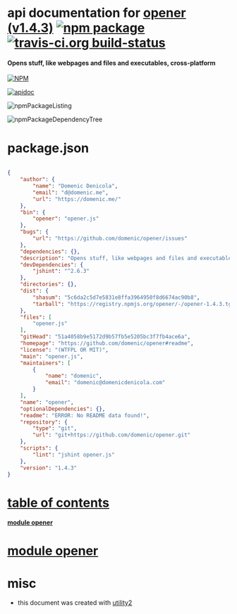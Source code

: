 # api documentation for  [opener (v1.4.3)](https://github.com/domenic/opener#readme)  [![npm package](https://img.shields.io/npm/v/npmdoc-opener.svg?style=flat-square)](https://www.npmjs.org/package/npmdoc-opener) [![travis-ci.org build-status](https://api.travis-ci.org/npmdoc/node-npmdoc-opener.svg)](https://travis-ci.org/npmdoc/node-npmdoc-opener)
#### Opens stuff, like webpages and files and executables, cross-platform

[![NPM](https://nodei.co/npm/opener.png?downloads=true)](https://www.npmjs.com/package/opener)

[![apidoc](https://npmdoc.github.io/node-npmdoc-opener/build/screenCapture.buildNpmdoc.browser._2Fhome_2Ftravis_2Fbuild_2Fnpmdoc_2Fnode-npmdoc-opener_2Ftmp_2Fbuild_2Fapidoc.html.png)](https://npmdoc.github.io/node-npmdoc-opener/build/apidoc.html)

![npmPackageListing](https://npmdoc.github.io/node-npmdoc-opener/build/screenCapture.npmPackageListing.svg)

![npmPackageDependencyTree](https://npmdoc.github.io/node-npmdoc-opener/build/screenCapture.npmPackageDependencyTree.svg)



# package.json

```json

{
    "author": {
        "name": "Domenic Denicola",
        "email": "d@domenic.me",
        "url": "https://domenic.me/"
    },
    "bin": {
        "opener": "opener.js"
    },
    "bugs": {
        "url": "https://github.com/domenic/opener/issues"
    },
    "dependencies": {},
    "description": "Opens stuff, like webpages and files and executables, cross-platform",
    "devDependencies": {
        "jshint": "^2.6.3"
    },
    "directories": {},
    "dist": {
        "shasum": "5c6da2c5d7e5831e8ffa3964950f8d6674ac90b8",
        "tarball": "https://registry.npmjs.org/opener/-/opener-1.4.3.tgz"
    },
    "files": [
        "opener.js"
    ],
    "gitHead": "51a4058b9e5172d9b57fb5e5205bc3f7fb4ace6a",
    "homepage": "https://github.com/domenic/opener#readme",
    "license": "(WTFPL OR MIT)",
    "main": "opener.js",
    "maintainers": [
        {
            "name": "domenic",
            "email": "domenic@domenicdenicola.com"
        }
    ],
    "name": "opener",
    "optionalDependencies": {},
    "readme": "ERROR: No README data found!",
    "repository": {
        "type": "git",
        "url": "git+https://github.com/domenic/opener.git"
    },
    "scripts": {
        "lint": "jshint opener.js"
    },
    "version": "1.4.3"
}
```



# <a name="apidoc.tableOfContents"></a>[table of contents](#apidoc.tableOfContents)

#### [module opener](#apidoc.module.opener)



# <a name="apidoc.module.opener"></a>[module opener](#apidoc.module.opener)



# misc
- this document was created with [utility2](https://github.com/kaizhu256/node-utility2)
